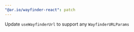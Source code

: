 ```yaml
---
"@ar.io/wayfinder-react": patch
---
```


Update `useWayfinderUrl` to support any `WayfinderURLParams`

